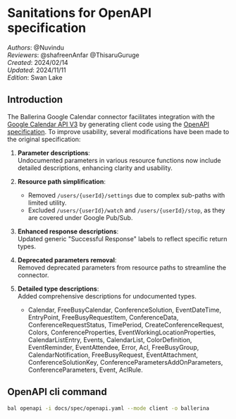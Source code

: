 # Sanitations for OpenAPI specification

_Authors_: @Nuvindu \
_Reviewers_: @shafreenAnfar @ThisaruGuruge \
_Created_: 2024/02/14 \
_Updated_: 2024/11/11 \
_Edition_: Swan Lake

## Introduction

The Ballerina Google Calendar connector facilitates integration with the [Google Calendar API V3](https://developers.google.com/calendar/api) by generating client code using the [OpenAPI specification](https://github.com/Nuvindu/module-ballerinax-googleapis.calendar/blob/main/docs/spec/openapi.yaml). To improve usability, several modifications have been made to the original specification:

1. **Parameter descriptions**:  
   Undocumented parameters in various resource functions now include detailed descriptions, enhancing clarity and usability.

2. **Resource path simplification**:  
   * Removed `/users/{userId}/settings` due to complex sub-paths with limited utility.
   * Excluded `/users/{userId}/watch` and `/users/{userId}/stop`, as they are covered under Google Pub/Sub.

3. **Enhanced response descriptions**:  
   Updated generic "Successful Response" labels to reflect specific return types.

4. **Deprecated parameters removal**:  
   Removed deprecated parameters from resource paths to streamline the connector.

5. **Detailed type descriptions**:  
   Added comprehensive descriptions for undocumented types.
    * Calendar, FreeBusyCalendar, ConferenceSolution, EventDateTime, EntryPoint, FreeBusyRequestItem, ConferenceData, ConferenceRequestStatus, TimePeriod, CreateConferenceRequest, Colors, ConferenceProperties, EventWorkingLocationProperties, CalendarListEntry, Events, CalendarList, ColorDefinition, EventReminder, EventAttendee, Error, Acl, FreeBusyGroup, CalendarNotification, FreeBusyRequest, EventAttachment, ConferenceSolutionKey, ConferenceParametersAddOnParameters, ConferenceParameters, Event, AclRule.

## OpenAPI cli command

```bash
bal openapi -i docs/spec/openapi.yaml --mode client -o ballerina
